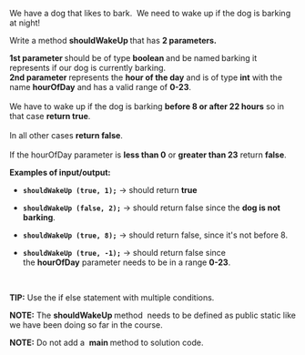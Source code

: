 <p>We have a dog that likes to bark.&nbsp; We need to wake up if the dog is barking at night!</p><p>Write a method&nbsp;<strong>shouldWakeUp&nbsp;</strong>that has&nbsp;<strong>2 parameters.</strong></p><p><strong>1st parameter&nbsp;</strong>should be of type&nbsp;<strong>boolean&nbsp;</strong>and be named<strong>&nbsp;</strong>barking&nbsp;it represents if our dog is currently barking.<br><strong>2nd parameter&nbsp;</strong>represents the&nbsp;<strong>hour of the day</strong>&nbsp;and is of type&nbsp;<strong>int</strong>&nbsp;with the name&nbsp;<strong>hourOfDay</strong>&nbsp;and has a valid range of&nbsp;<strong>0-23</strong>.<br><br>We have to wake up if the dog is barking&nbsp;<strong>before 8 or after 22 hours</strong>&nbsp;so in that case&nbsp;<strong>return&nbsp;true</strong>.<br><br>In all other cases&nbsp;<strong>return false</strong>.<br><br>If the hourOfDay parameter is&nbsp;<strong>less than 0</strong>&nbsp;or&nbsp;<strong>greater than 23</strong>&nbsp;return&nbsp;<strong>false</strong>.</p><p><strong>Examples of input/output:</strong></p><ul><li><p><code><strong>shouldWakeUp&nbsp;(true, 1);</strong></code>&nbsp;→&nbsp;should return&nbsp;<strong>true</strong></p></li><li><p><code><strong>shouldWakeUp&nbsp;(false, 2);</strong></code>&nbsp;→&nbsp;should return false since the&nbsp;<strong>dog is not barking</strong>.</p></li><li><p><code><strong>shouldWakeUp&nbsp;(true, 8);</strong></code>&nbsp;→&nbsp;should return false, since it's not before 8.</p></li><li><p><code><strong>shouldWakeUp&nbsp;(true, -1);</strong></code>&nbsp;→&nbsp;should return false since the&nbsp;<strong>hourOfDay</strong>&nbsp;parameter needs to be in a range&nbsp;<strong>0-23</strong>.</p></li></ul><p><br></p><p><strong>TIP:</strong>&nbsp;Use the if else statement with multiple conditions.</p><p><strong>NOTE:</strong>&nbsp;The&nbsp;<strong>shouldWakeUp </strong>method&nbsp;&nbsp;needs to be defined as<strong>&nbsp;</strong>public static&nbsp;​like we have been doing so far in the course.</p><p><strong>NOTE:</strong>&nbsp;Do not add a&nbsp;&nbsp;<strong>main&nbsp;</strong>method to solution code.</p>